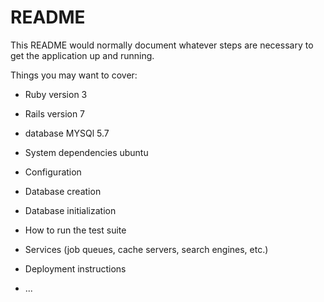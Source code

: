 # README

This README would normally document whatever steps are necessary to get the
application up and running.

Things you may want to cover:

* Ruby version 3
* Rails version 7
* database MYSQl 5.7 

* System dependencies ubuntu 

* Configuration

* Database creation

* Database initialization

* How to run the test suite

* Services (job queues, cache servers, search engines, etc.)

* Deployment instructions

* ...

